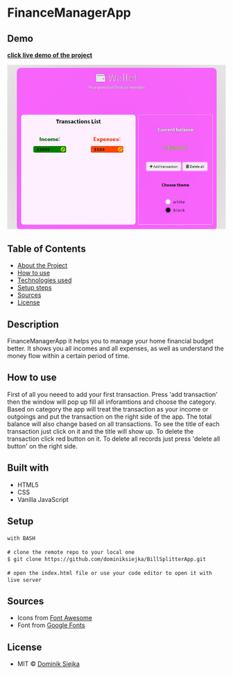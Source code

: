 # FinanceManagerApp

## Demo

[**click live demo of the project**](https://dominiksiejka.github.io/BillSplitterApp)

![FinanceManagerApp preview](./assets/wallet.jpg)

## Table of Contents

- [About the Project](#description)
- [How to use](#how-to-use)
- [Technologies used](#built-with)
- [Setup steps](#setup)
- [Sources](#sources)
- [License](#license)

## Description

FinanceManagerApp it helps you to manage your home financial budget better. It shows you all incomes and all expenses, as well as understand the money flow within a certain period of time.

## How to use

First of all you neeed to add your first transaction. Press 'add transaction' then the window will pop up fill all inforamtions and choose the category. Based on category the app will treat the transaction as your income or outgoings and put the transaction on the right side of the app. The total balance will also change based on all transactions. To see the title of each transaction just click on it and the title will show up. To delete the transaction click red button on it. To delete all records just press 'delete all button' on the right side.

## Built with

- HTML5
- CSS
- Vanilla JavaScript

## Setup

```
with BASH

# clone the remote repo to your local one
$ git clone https://github.com/dominiksiejka/BillSplitterApp.git

# open the index.html file or use your code editor to open it with live server

```

## Sources

- Icons from [Font Awesome ](https://fontawesome.com)
- Font from [Google Fonts ](https://fonts.google.com/)

## License

- MIT © [Dominik Siejka ](https://github.com/dominiksiejka/BillSplitterApp)
